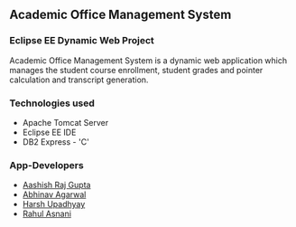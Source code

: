## Academic Office Management System 

### Eclipse EE Dynamic Web Project

Academic Office Management System is a dynamic web application which manages the student course enrollment, student grades and pointer calculation and transcript generation. 





### Technologies used
<ul>
	<li>Apache Tomcat Server</li>
	<li>Eclipse EE IDE</li>
	<li>DB2 Express - 'C'</li>
</ul>

### App-Developers
<ul>
	<li><a href="https://github.com/aashish157">Aashish Raj Gupta</a>
	</li>
	<li><a href="https://github.com/Abhinavag1235">Abhinav Agarwal</a>
	</li>
	<li><a href="https://github.com/harshup18">Harsh Upadhyay</a>
	</li>
	<li><a href="https://github.com/keshavsharma98">Rahul Asnani</a></li>
</ul>
